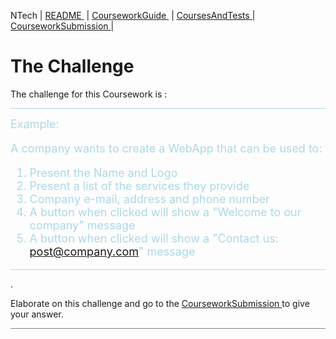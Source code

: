  NTech | [README ](README.md) | [CourseworkGuide ](CourseworkGuide.md) | [CoursesAndTests ](CoursesAndTests.md) |
 [CourseworkSubmission ](CourseworkSubmission.md) | 
# The Challenge

The challenge for this Coursework is :

<hr style="background: lightblue" /> 
<span style="color: lightblue">
<font size="4">  
Example:

A company wants to create a WebApp that can be used to:  

1. Present the Name and Logo
2. Present a list of the services they provide
3. Company e-mail, address and phone number
4. A button when clicked will show a "Welcome to our company" message
5. A button when clicked will show a "Contact us: post@company.com" message

</font>
</span>
<hr style="background: lightblue" /> 

.

Elaborate on this challenge and go to the [ CourseworkSubmission ](CourseworkSubmission.md) to give your answer.


<hr style="background: gray" /> 

